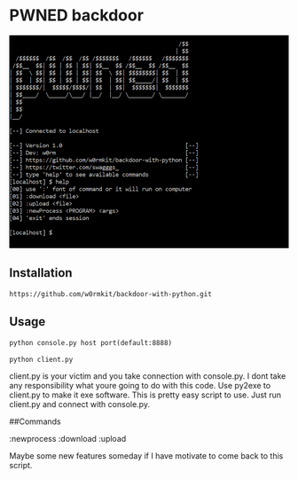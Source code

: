 
# PWNED backdoor
![alt text](https://github.com/w0rmkit/backdoor-with-python/blob/master/pwned.png)

## Installation

```
https://github.com/w0rmkit/backdoor-with-python.git
```

## Usage


```
python console.py host port(default:8888)
```


```
python client.py
```

client.py is your victim and you take connection with console.py. I dont take any responsibility what youre going to do with this code.
Use py2exe to client.py to make it exe software. This is pretty easy script to use. Just run client.py and connect with console.py.

##Commands

:newprocess
:download
:upload

Maybe some new features someday if I have motivate to come back to this script.

